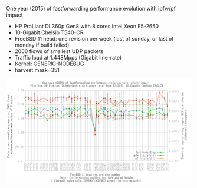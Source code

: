 One year (2015) of fastforwarding performance evolution with ipfw/pf impact
  - HP ProLiant DL360p Gen8 with 8 cores Intel Xeon E5-2650
  - 10-Gigabit Chelsio T540-CR
  - FreeBSD 11 head: one revision per week (last of sunday, or last of monday if build failed)
  - 2000 flows of smallest UDP packets
  - Traffic load at 1.448Mpps (Gigabit line-rate)
  - Kernel: GENERIC-NODEBUG
  - harvest.mask=351

![One year (2015) of fastforwarding performance evolution with ipfw/pf impact](graph.png)
